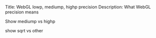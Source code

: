 Title: WebGL lowp, mediump, highp precision
Description: What WebGL precision means

Show mediump vs highp

show sqrt vs other

